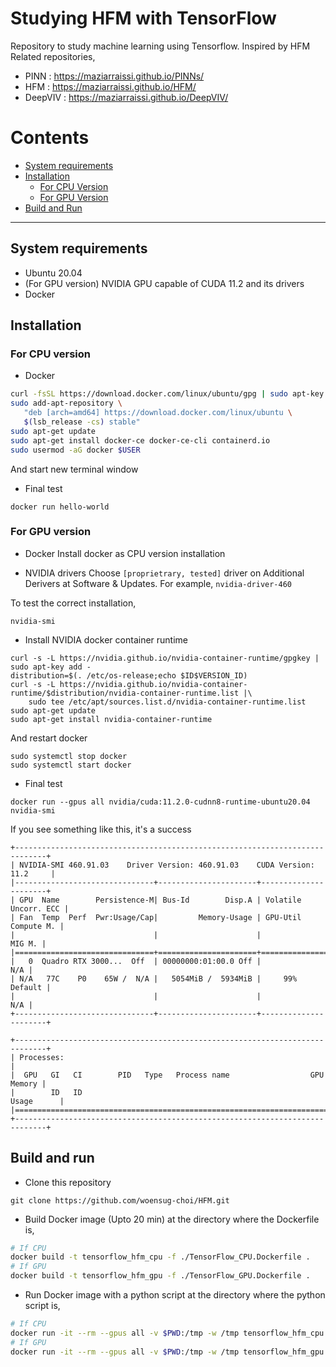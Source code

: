 # Studying HFM with TensorFlow

Repository to study machine learning using Tensorflow. Inspired by HFM
Related repositories,
- PINN : https://maziarraissi.github.io/PINNs/
- HFM : https://maziarraissi.github.io/HFM/
- DeepVIV : https://maziarraissi.github.io/DeepVIV/

# Contents
<!-- TOC generated with https://github.com/ekalinin/github-markdown-toc -->
<!--
 cat fls_model_standalone.md | ./gh-md-toc -
-->

* [System requirements](#System-requirements)
* [Installation](#Installation)
  * [For CPU Version](#For-CPU-Version)
  * [For GPU Version](#For-GPU-Version)
* [Build and Run](#Build-and-Run)

***

## System requirements
- Ubuntu 20.04
- (For GPU version) NVIDIA GPU capable of CUDA 11.2 and its drivers
- Docker

## Installation

### For CPU version

- Docker
```bash
curl -fsSL https://download.docker.com/linux/ubuntu/gpg | sudo apt-key add -
sudo add-apt-repository \
   "deb [arch=amd64] https://download.docker.com/linux/ubuntu \
   $(lsb_release -cs) stable"
sudo apt-get update
sudo apt-get install docker-ce docker-ce-cli containerd.io
sudo usermod -aG docker $USER
```
And start new terminal window

- Final test
```
docker run hello-world
```

### For GPU version
- Docker
Install docker as CPU version installation

- NVIDIA drivers
Choose `[proprietrary, tested]` driver on Additional Derivers at Software & Updates.
For example, `nvidia-driver-460`

To test the correct installation,
```
nvidia-smi
```

- Install NVIDIA docker container runtime
```
curl -s -L https://nvidia.github.io/nvidia-container-runtime/gpgkey | sudo apt-key add -
distribution=$(. /etc/os-release;echo $ID$VERSION_ID)
curl -s -L https://nvidia.github.io/nvidia-container-runtime/$distribution/nvidia-container-runtime.list |\
    sudo tee /etc/apt/sources.list.d/nvidia-container-runtime.list
sudo apt-get update
sudo apt-get install nvidia-container-runtime
```
And restart docker
```
sudo systemctl stop docker
sudo systemctl start docker
```

- Final test
```
docker run --gpus all nvidia/cuda:11.2.0-cudnn8-runtime-ubuntu20.04 nvidia-smi
```
If you see something like this, it's a success
```
+-----------------------------------------------------------------------------+
| NVIDIA-SMI 460.91.03    Driver Version: 460.91.03    CUDA Version: 11.2     |
|-------------------------------+----------------------+----------------------+
| GPU  Name        Persistence-M| Bus-Id        Disp.A | Volatile Uncorr. ECC |
| Fan  Temp  Perf  Pwr:Usage/Cap|         Memory-Usage | GPU-Util  Compute M. |
|                               |                      |               MIG M. |
|===============================+======================+======================|
|   0  Quadro RTX 3000...  Off  | 00000000:01:00.0 Off |                  N/A |
| N/A   77C    P0    65W /  N/A |   5054MiB /  5934MiB |     99%      Default |
|                               |                      |                  N/A |
+-------------------------------+----------------------+----------------------+

+-----------------------------------------------------------------------------+
| Processes:                                                                  |
|  GPU   GI   CI        PID   Type   Process name                  GPU Memory |
|        ID   ID                                                   Usage      |
|=============================================================================|
+-----------------------------------------------------------------------------+
```

## Build and run

- Clone this repository
```
git clone https://github.com/woensug-choi/HFM.git
```

- Build Docker image (Upto 20 min)
at the directory where the Dockerfile is,
```bash
# If CPU
docker build -t tensorflow_hfm_cpu -f ./TensorFlow_CPU.Dockerfile .
# If GPU
docker build -t tensorflow_hfm_gpu -f ./TensorFlow_GPU.Dockerfile .
```

- Run Docker image with a python script
at the directory where the python script is,
```bash
# If CPU
docker run -it --rm --gpus all -v $PWD:/tmp -w /tmp tensorflow_hfm_cpu python ./Cylinder2D.py
# If GPU
docker run -it --rm --gpus all -v $PWD:/tmp -w /tmp tensorflow_hfm_gpu python ./Cylinder2D.py
```
